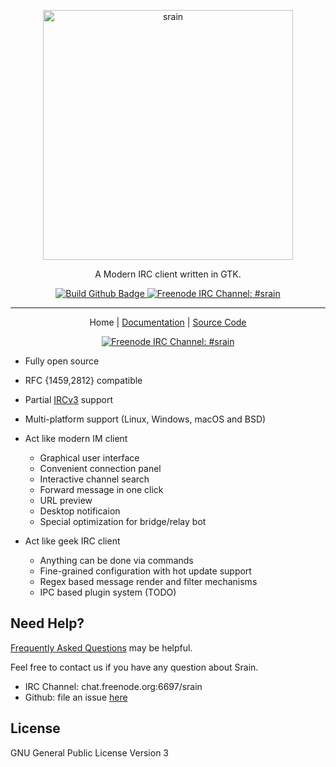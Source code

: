 <p align="center"><img src="https://i.imgur.com/AO42VNN.png" alt="srain" width="400"></p>
<p align="center">A Modern IRC client written in GTK.</p>
<p align="center">
<a href="https://github.com/SrainApp/srain/actions">
   <img src="https://github.com/SrainApp/srain/workflows/build/badge.svg?branch=master" alt="Build Github Badge">
</a>
<a href="ircs://chat.freenode.net/#srain">
   <img src="https://img.shields.io/badge/channel-%23srain-brightgreen.svg" alt="Freenode IRC Channel: #srain">
</a>
</p>
<hr>
<p align="center"
   <a href="https://srain.im">Home</a> | <a href="https://doc.srain.im">Documentation</a> | <a href="https://github.com/SrainApp/srain">Source Code</a>
</p>
<p align="center">
   <a href="https://repology.org/project/srain/versions">
     <img src="https://repology.org/badge/vertical-allrepos/srain.svg" alt="Freenode IRC Channel: #srain">
   </a>
</p>

- Fully open source
- RFC {1459,2812} compatible
- Partial [IRCv3](https://ircv3.net/) support
- Multi-platform support (Linux, Windows, macOS and BSD)
- Act like modern IM client

  - Graphical user interface
  - Convenient connection panel
  - Interactive channel search
  - Forward message in one click
  - URL preview
  - Desktop notificaion
  - Special optimization for bridge/relay bot

- Act like geek IRC client

  - Anything can be done via commands
  - Fine-grained configuration with hot update support
  - Regex based message render and filter mechanisms
  - IPC based plugin system (TODO)



## Need Help?

[Frequently Asked Questions](https://doc.srain.im/en/latest/faq.html) may be helpful.

Feel free to contact us if you have any question about Srain.

- IRC Channel: chat.freenode.org:6697/srain
- Github: file an issue [here](https://github.com/SrainApp/srain/issues)



## License

GNU General Public License Version 3
 
